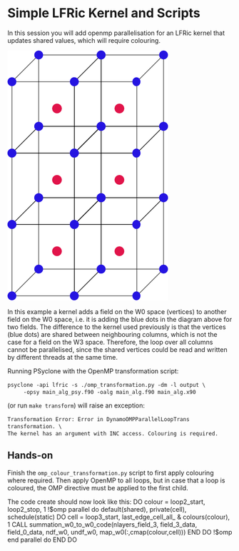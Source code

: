 # Simple LFRic Kernel and Scripts

In this session you will add openmp parallelisation for an LFRic kernel
that updates shared values, which will require colouring.

![FEM mesh](fem-grid.png "Simplified FEM mesh")

In this example a kernel adds a field on the W0
space (vertices) to another field on the W0 space, i.e. it is adding the blue dots
in the diagram above for two fields. The difference to the kernel used previously
is that the vertices (blue dots) are shared between neighbouring columns, which is
not the case for a field on the W3 space. Therefore, the loop over all columns
cannot be parallelised, since the shared vertices could be read and written by
different threads at the same time.

Running PSyclone with the OpenMP transformation script:

    psyclone -api lfric -s ./omp_transformation.py -dm -l output \
         -opsy main_alg_psy.f90 -oalg main_alg.f90 main_alg.x90
 
(or run `make transform`) will raise an exception:

    Transformation Error: Error in DynamoOMPParallelLoopTrans transformation. \
    The kernel has an argument with INC access. Colouring is required.


## Hands-on

Finish the ``omp_colour_transformation.py`` script to first apply colouring
where required. Then apply OpenMP to all loops, but in case that a loop is
coloured, the OMP directive must be applied to the first child.

The code create should now look like this:
    DO colour = loop2_start, loop2_stop, 1
       !$omp parallel do default(shared), private(cell),
                         schedule(static)
       DO cell = loop3_start, last_edge_cell_all_  &
                 colours(colour), 1
          CALL summation_w0_to_w0_code(nlayers_field_3,
               field_3_data, field_0_data, ndf_w0, undf_w0,
               map_w0(:,cmap(colour,cell)))
       END DO
       !$omp end parallel do
    END DO
